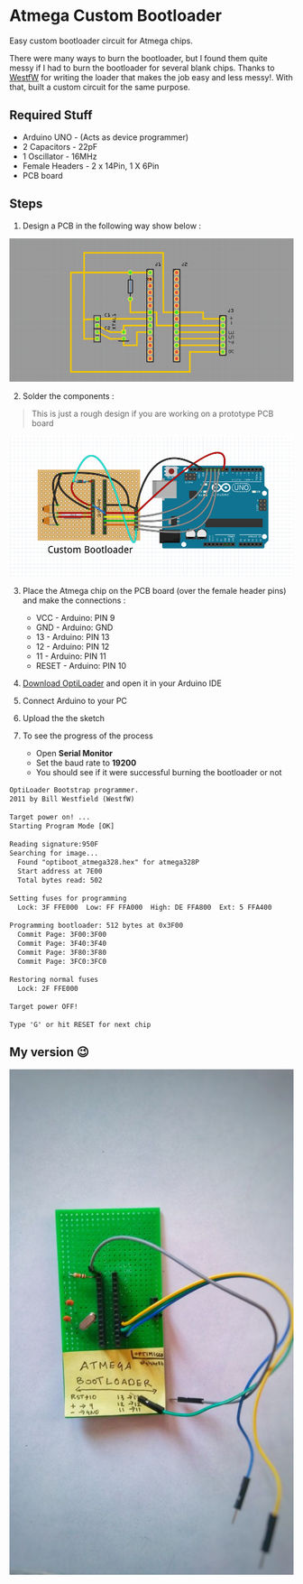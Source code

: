 # Atmega Custom Bootloader
Easy custom bootloader circuit for Atmega chips.

There were many ways to burn the bootloader, but I found them quite messy if I had to burn the bootloader for several blank chips. Thanks to [WestfW](https://github.com/WestfW) for writing the loader that makes the job easy and less messy!. With that, built a custom circuit for the same purpose.


## Required Stuff

* Arduino UNO - (Acts as device programmer)
* 2 Capacitors - 22pF
* 1 Oscillator - 16MHz
* Female Headers - 2 x 14Pin, 1 X 6Pin
* PCB board

## Steps

1. Design a PCB in the following way show below :

![PCB](https://github.com/alshell7/AtmegaCustomBootloader/blob/master/CustomBootloader_pcb.png "PCB")

2. Solder the components :
> This is just a rough design if you are working on a prototype PCB board

![Connections](https://github.com/alshell7/AtmegaCustomBootloader/blob/master/Connections.PNG "Connections")

3. Place the Atmega chip on the PCB board (over the female header pins) and make the connections :
    * VCC - Arduino: PIN 9
    * GND - Arduino: GND
    * 13 - Arduino: PIN 13
    * 12 - Arduino: PIN 12
    * 11 - Arduino: PIN 11
    * RESET - Arduino: PIN 10

4. [Download OptiLoader](https://github.com/WestfW/OptiLoader/archive/master.zip) and open it in your Arduino IDE

5. Connect Arduino to your PC

6. Upload the the sketch

7. To see the progress of the process 
    * Open **Serial Monitor**
    * Set the baud rate to **19200**
    * You should see if it were successful burning the bootloader or not
```
OptiLoader Bootstrap programmer.
2011 by Bill Westfield (WestfW)

Target power on! ...
Starting Program Mode [OK]

Reading signature:950F
Searching for image...
  Found "optiboot_atmega328.hex" for atmega328P
  Start address at 7E00
  Total bytes read: 502

Setting fuses for programming
  Lock: 3F FFE000  Low: FF FFA000  High: DE FFA800  Ext: 5 FFA400

Programming bootloader: 512 bytes at 0x3F00
  Commit Page: 3F00:3F00
  Commit Page: 3F40:3F40
  Commit Page: 3F80:3F80
  Commit Page: 3FC0:3FC0

Restoring normal fuses
  Lock: 2F FFE000

Target power OFF!

Type 'G' or hit RESET for next chip
```


## My version :wink:
![Custom](https://github.com/alshell7/AtmegaCustomBootloader/blob/master/CustomMade.jpeg "Custom")
